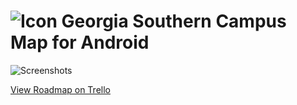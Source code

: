 # ![Icon](http://i.imgur.com/UMtGcMs.png?1) Georgia Southern Campus Map for Android

![Screenshots](http://i.imgur.com/axQnTJU.png)

[View Roadmap on Trello](https://trello.com/b/EgTkP1h2)
